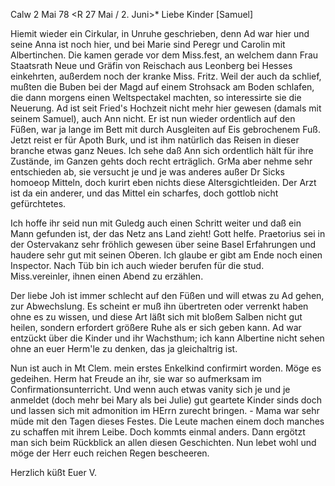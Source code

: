  Calw 2 Mai 78
 <R 27 Mai / 2. Juni>*
Liebe Kinder [Samuel]

Hiemit wieder ein Cirkular, in Unruhe geschrieben, denn Ad war hier und seine Anna ist noch hier, und bei Marie sind Peregr und Carolin mit Albertinchen. Die kamen gerade vor dem Miss.fest, an welchem dann Frau Staatsrath Neue und Gräfin von Reischach aus Leonberg bei Hesses einkehrten, außerdem noch der kranke Miss. Fritz. Weil der auch da schlief, mußten die Buben bei der Magd auf einem Strohsack am Boden schlafen, die dann morgens einen Weltspectakel machten, so interessirte sie die Neuerung. Ad ist seit Fried's Hochzeit nicht mehr hier gewesen (damals mit seinem Samuel), auch Ann nicht. Er ist nun wieder ordentlich auf den Füßen, war ja lange im Bett mit durch Ausgleiten auf Eis gebrochenem Fuß. Jetzt reist er für Apoth Burk, und ist ihm natürlich das Reisen in dieser branche etwas ganz Neues. Ich sehe daß Ann sich ordentlich hält für ihre Zustände, im Ganzen gehts doch recht erträglich. GrMa aber nehme sehr entschieden ab, sie versucht je und je was anderes außer Dr Sicks homoeop Mitteln, doch kurirt eben nichts diese Altersgichtleiden. Der Arzt ist da ein anderer, und das Mittel ein scharfes, doch gottlob nicht gefürchtetes.

Ich hoffe ihr seid nun mit Guledg auch einen Schritt weiter und daß ein Mann gefunden ist, der das Netz ans Land zieht! Gott helfe. Praetorius sei in der Ostervakanz sehr fröhlich gewesen über seine Basel Erfahrungen und haudere sehr gut mit seinen Oberen. Ich glaube er gibt am Ende noch einen Inspector. Nach Tüb bin ich auch wieder berufen für die stud. Miss.vereinler, ihnen einen Abend zu erzählen.

Der liebe Joh ist immer schlecht auf den Füßen und will etwas zu Ad gehen, zur Abwechslung. Es scheint er muß ihn übertreten oder verrenkt haben ohne es zu wissen, und diese Art läßt sich mit bloßem Salben nicht gut heilen, sondern erfordert größere Ruhe als er sich geben kann. Ad war entzückt über die Kinder und ihr Wachsthum; ich kann Albertine nicht sehen ohne an euer Herm'le zu denken, das ja gleichaltrig ist.

Nun ist auch in Mt Clem. mein erstes Enkelkind confirmirt worden. Möge es gedeihen. Herm hat Freude an ihr, sie war so aufmerksam im Confirmationsunterricht. Und wenn auch etwas vanity sich je und je anmeldet (doch mehr bei Mary als bei Julie) gut geartete Kinder sinds doch und lassen sich mit admonition im HErrn zurecht bringen. - Mama war sehr müde mit den Tagen dieses Festes. Die Leute machen einem doch manches zu schaffen mit ihrem Leibe. Doch kommts einmal anders. Dann ergötzt man sich beim Rückblick an allen diesen Geschichten. Nun lebet wohl und möge der Herr euch reichen Regen bescheeren.

 Herzlich küßt Euer V.
